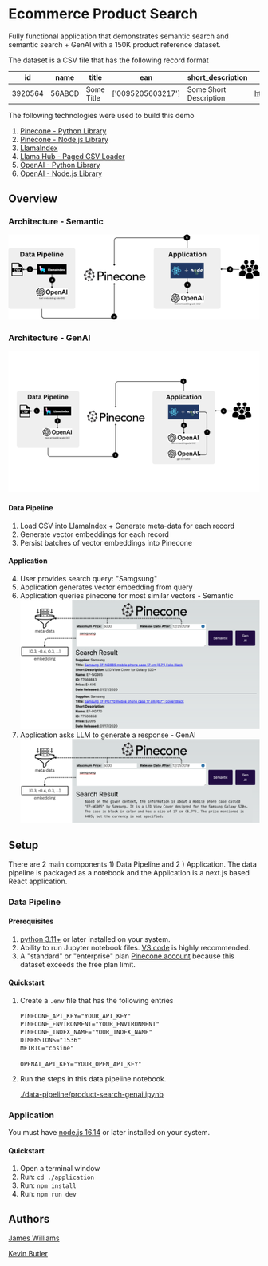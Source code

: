# Ecommerce Product Search
Fully functional application that demonstrates semantic search and semantic search + GenAI
with a 150K product reference dataset.

The dataset is a CSV file that has the following record format

| id | name | title | ean | short_description | img_high | img_low | img_500x500 | img_thumb | date_released | supplier | price |
| -- | ---- | ----- | --- | ----------------- | -------- | ------- | ----------- | --------- | ------------- | -------- | ----- |   
| 3920564 | 56ABCD | Some Title | ['0095205603217'] | Some Short Description | http://someurl.jpg | http://someurl.jpg | http://someurl.jpg | http://someurl.jpg | 2009-12-10T00:00:00Z | Some Supplier | 19.99 | 

The following technologies were used to build this demo

1. [Pinecone - Python Library](https://docs.pinecone.io/docs/python-client)
1. [Pinecone - Node.js Library](https://github.com/pinecone-io/pinecone-ts-client/blob/main/README.md) 
1. [LlamaIndex](https://docs.llamaindex.ai/en/stable/)
1. [Llama Hub - Paged CSV Loader](https://llamahub.ai/l/file-paged_csv)
1. [OpenAI - Python Library](https://platform.openai.com/docs/libraries/python-library)
1. [OpenAI - Node.js Library](https://platform.openai.com/docs/libraries/node-js-library)

## Overview

### Architecture - Semantic

![Demo Architecture](./architecture-semantic-search.png)

### Architecture - GenAI

![Demo Architecture](./architecture-gen-ai.png)

#### Data Pipeline

1. Load CSV into LlamaIndex + Generate meta-data for each record
1. Generate vector embeddings for each record
1. Persist batches of vector embeddings into Pinecone

#### Application

4. User provides search query: "Samgsung"
5. Application generates vector embedding from query
6. Application queries pinecone for most similar vectors - Semantic
![Semantic Screenshot](./application-semantic-search.png)
7. Application asks LLM to generate a response - GenAI
![Semantic Screenshot](./application-gen-ai.png)

## Setup
There are 2 main components 1) Data Pipeline and 2 ) Application. The data pipeline is packaged as a notebook and the Application is a next.js based React application.

### Data Pipeline

#### Prerequisites
1. [python 3.11+](https://www.python.org/downloads/) or later installed on your system. 
1. Ability to run Jupyter notebook files. [VS code](https://code.visualstudio.com/) is highly recommended. 
1. A "standard" or "enterprise" plan [Pinecone account](https://app.pinecone.io/?sessionType=signup) because this dataset exceeds the free plan limit.

#### Quickstart

1. Create a `.env` file that has the following entries

    ```
    PINECONE_API_KEY="YOUR_API_KEY"
    PINECONE_ENVIRONMENT="YOUR_ENVIRONMENT"
    PINECONE_INDEX_NAME="YOUR_INDEX_NAME"
    DIMENSIONS="1536"
    METRIC="cosine"

    OPENAI_API_KEY="YOUR_OPEN_API_KEY"
    ```

1. Run the steps in this data pipeline notebook.

    [./data-pipeline/product-search-genai.ipynb](./data-pipeline/product-search-genai.ipynb)

### Application
You must have [node.js 16.14](https://nodejs.org/) or later installed on your system.

#### Quickstart

1. Open a terminal window
1. Run: ```cd ./application```
1. Run: ```npm install```
1. Run: ```npm run dev```

## Authors
[James Williams](https://www.linkedin.com/in/james-williams-b509341/)

[Kevin Butler](https://www.linkedin.com/in/kbutler0954/)

